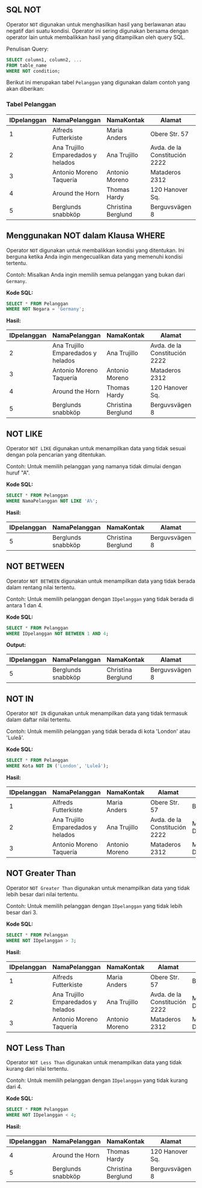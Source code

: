 ## SQL NOT

Operator `NOT` digunakan untuk menghasilkan hasil yang berlawanan atau negatif dari suatu kondisi. Operator ini sering digunakan bersama dengan operator lain untuk membalikkan hasil yang ditampilkan oleh query SQL.

Penulisan Query:

```sql
SELECT column1, column2, ...
FROM table_name
WHERE NOT condition;
```

Berikut ini merupakan tabel `Pelanggan` yang digunakan dalam contoh yang akan diberikan:

### Tabel Pelanggan

| IDpelanggan | NamaPelanggan                                | NamaKontak   | Alamat                 | Kota         | KodePos | Negara |
|-------------|----------------------------------------------|--------------|------------------------|--------------|---------|--------|
| 1           | Alfreds Futterkiste                         | Maria Anders | Obere Str. 57          | Berlin       | 12209   | Germany|
| 2           | Ana Trujillo Emparedados y helados          | Ana Trujillo | Avda. de la Constitución 2222 | México D.F. | 05021   | Mexico |
| 3           | Antonio Moreno Taquería                     | Antonio Moreno | Mataderos 2312        | México D.F.  | 05023   | Mexico |
| 4           | Around the Horn                            | Thomas Hardy | 120 Hanover Sq.        | London       | WA1 1DP | UK     |
| 5           | Berglunds snabbköp                          | Christina Berglund | Berguvsvägen 8     | Luleå        | S-958 22 | Sweden |

Menggunakan NOT dalam Klausa WHERE
---
Operator `NOT` digunakan untuk membalikkan kondisi yang ditentukan. Ini berguna ketika Anda ingin mengecualikan data yang memenuhi kondisi tertentu.

Contoh:
Misalkan Anda ingin memilih semua pelanggan yang bukan dari `Germany`.

**Kode SQL:**
```sql
SELECT * FROM Pelanggan
WHERE NOT Negara = 'Germany';
```

**Hasil:**

| IDpelanggan | NamaPelanggan                                | NamaKontak   | Alamat                 | Kota         | KodePos | Negara |
|-------------|----------------------------------------------|--------------|------------------------|--------------|---------|--------|
| 2           | Ana Trujillo Emparedados y helados          | Ana Trujillo | Avda. de la Constitución 2222 | México D.F. | 05021   | Mexico |
| 3           | Antonio Moreno Taquería                     | Antonio Moreno | Mataderos 2312        | México D.F.  | 05023   | Mexico |
| 4           | Around the Horn                            | Thomas Hardy | 120 Hanover Sq.        | London       | WA1 1DP | UK     |
| 5           | Berglunds snabbköp                          | Christina Berglund | Berguvsvägen 8     | Luleå        | S-958 22 | Sweden |

NOT LIKE
---
Operator `NOT LIKE` digunakan untuk menampilkan data yang tidak sesuai dengan pola pencarian yang ditentukan.

Contoh:
Untuk memilih pelanggan yang namanya tidak dimulai dengan huruf "A".

**Kode SQL:**
```sql
SELECT * FROM Pelanggan
WHERE NamaPelanggan NOT LIKE 'A%';
```

**Hasil:**

| IDpelanggan | NamaPelanggan           | NamaKontak   | Alamat       | Kota        | KodePos | Negara |
|-------------|-------------------------|--------------|--------------|-------------|---------|--------|
| 5           | Berglunds snabbköp       | Christina Berglund | Berguvsvägen 8 | Luleå    | S-958 22 | Sweden |

NOT BETWEEN
---
Operator `NOT BETWEEN` digunakan untuk menampilkan data yang tidak berada dalam rentang nilai tertentu.

Contoh:
Untuk memilih pelanggan dengan `IDpelanggan` yang tidak berada di antara 1 dan 4.

**Kode SQL:**
```sql
SELECT * FROM Pelanggan
WHERE IDpelanggan NOT BETWEEN 1 AND 4;
```

**Output:**

| IDpelanggan | NamaPelanggan           | NamaKontak   | Alamat       | Kota        | KodePos | Negara |
|-------------|-------------------------|--------------|--------------|-------------|---------|--------|
| 5           | Berglunds snabbköp       | Christina Berglund | Berguvsvägen 8 | Luleå    | S-958 22 | Sweden |

NOT IN
---
Operator `NOT IN` digunakan untuk menampilkan data yang tidak termasuk dalam daftar nilai tertentu.

Contoh:
Untuk memilih pelanggan yang tidak berada di kota 'London' atau 'Luleå'.

**Kode SQL:**
```sql
SELECT * FROM Pelanggan
WHERE Kota NOT IN ('London', 'Luleå');
```

**Hasil:**

| IDpelanggan | NamaPelanggan                                | NamaKontak   | Alamat                 | Kota         | KodePos | Negara |
|-------------|----------------------------------------------|--------------|------------------------|--------------|---------|--------|
| 1           | Alfreds Futterkiste                         | Maria Anders | Obere Str. 57          | Berlin       | 12209   | Germany|
| 2           | Ana Trujillo Emparedados y helados          | Ana Trujillo | Avda. de la Constitución 2222 | México D.F. | 05021   | Mexico |
| 3           | Antonio Moreno Taquería                     | Antonio Moreno | Mataderos 2312        | México D.F.  | 05023   | Mexico |

NOT Greater Than
---
Operator `NOT Greater Than` digunakan untuk menampilkan data yang tidak lebih besar dari nilai tertentu.

Contoh:
Untuk memilih pelanggan dengan `IDpelanggan` yang tidak lebih besar dari 3.

**Kode SQL:**
```sql
SELECT * FROM Pelanggan
WHERE NOT IDpelanggan > 3;
```

**Hasil:**

| IDpelanggan | NamaPelanggan            | NamaKontak   | Alamat       | Kota        | KodePos | Negara |
|-------------|--------------------------|--------------|--------------|-------------|---------|--------|
| 1           | Alfreds Futterkiste      | Maria Anders | Obere Str. 57 | Berlin      | 12209   | Germany|
| 2           | Ana Trujillo Emparedados y helados | Ana Trujillo | Avda. de la Constitución 2222 | México D.F. | 05021   | Mexico |
| 3           | Antonio Moreno Taquería  | Antonio Moreno | Mataderos 2312 | México D.F.  | 05023   | Mexico |

NOT Less Than
---
Operator `NOT Less Than` digunakan untuk menampilkan data yang tidak kurang dari nilai tertentu.

Contoh:
Untuk memilih pelanggan dengan `IDpelanggan` yang tidak kurang dari 4.

**Kode SQL:**
```sql
SELECT * FROM Pelanggan
WHERE NOT IDpelanggan < 4;
```

**Hasil:**

| IDpelanggan | NamaPelanggan            | NamaKontak   | Alamat       | Kota        | KodePos | Negara |
|-------------|--------------------------|--------------|--------------|-------------|---------|--------|
| 4           | Around the Horn          | Thomas Hardy | 120 Hanover Sq. | London     | WA1 1DP | UK     |
| 5           | Berglunds snabbköp        | Christina Berglund | Berguvsvägen 8 | Luleå    | S-958 22 | Sweden |
